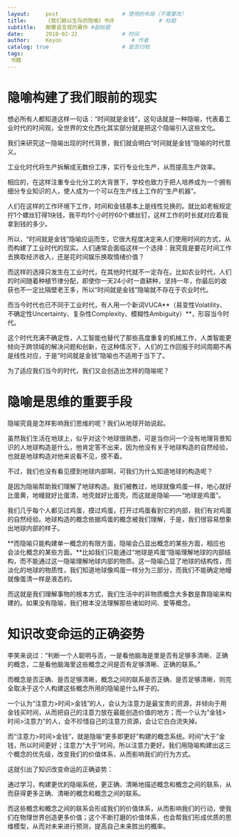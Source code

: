 ```yaml
---
layout:     post                    # 使用的布局（不需要改）
title:      《我们赖以生存的隐喻》书评              # 标题 
subtitle:   颠覆语言观的著作 #副标题
date:       2018-02-22              # 时间
author:     Keyon                      # 作者
catalog: true                       # 是否归档
tags:
 书籍
---
```


# 隐喻构建了我们眼前的现实

想必所有人都知道这样一句话：“时间就是金钱”，这句话就是一种隐喻，代表着工业时代的时间观，全世界的文化西化其实部分就是把这个隐喻引入这些文化。

我们来研究这一隐喻出现的时代背景，我们就会明白“时间就是金钱”隐喻的时代意义。

工业化时代将生产拆解成无数份工序，实行专业化生产，从而提高生产效率。

相应的，在这样注重专业化分工的大背景下，学校也致力于把人培养成为一个拥有细分专业知识的人，使人成为一个可以在生产线上工作的“生产机器”。

人们在这样的工作环境下工作，时间和金钱基本上是线性兑换的。就比如老板规定拧1个螺丝钉得1块钱，我平均1个小时拧60个螺丝钉，这样工作的时长就对应着我拿到钱的多少。

所以，“时间就是金钱”隐喻应运而生，它很大程度决定来人们使用时间的方式，从而构建了工业时代的现实。人们通常会面临这样一个选择：我究竟是要花时间工作去换取经济收入，还是花时间娱乐换取情绪价值？

而这样的选择只发生在工业时代，在其他时代就不一定存在。比如农业时代，人们的时间随着种植节律分配，即使你一天24小时一直耕种，坚持一年，你最后的收获也不一定比隔壁老王多，所以“时间就是金钱”隐喻就不存在于农业时代。

而当今时代也已不同于工业时代，有人用一个新词VUCA**（易变性Volatility、不确定性Uncertainty、复杂性Complexity、模糊性Ambiguity）**，形容当今时代。

这个时代充满不确定性，人工智能也替代了那些高度重复的机械工作，人类智能更倾向于跨领域的解决问题和创新，在这种情况下，人们的工作回报于时间周期不再是线性对应，于是“时间就是金钱”隐喻也不适用于当下了。

为了适应我们当今的时代，我们又会创造出怎样的隐喻呢？

# 隐喻是思维的重要手段

隐喻究竟是怎样影响我们思维的呢？我们从地球开始说起。

虽然我们生活在地球上，似乎对这个地球很熟悉，可是当你问一个没有地理背景知识的人地球构造是什么，他肯定答不出来，因为他没有关于地球构造的自然经验，也就是地球构造对他来说看不见，摸不着。

不过，我们也没有看见摸到地球内部啊，可我们为什么知道地球的构造呢？

是因为隐喻帮助我们理解了地球构造。我们被教过，地球就像鸡蛋一样，地心就好比蛋黄，地幔就好比蛋清，地壳就好比蛋壳。而这就是隐喻——“地球是鸡蛋”。

我们几乎每个人都见过鸡蛋，摸过鸡蛋，打开过鸡蛋看到它的内部，我们有对鸡蛋的自然经验。地球构造的概念依据鸡蛋的概念被我们理解，于是，我们很容易想象出地球内部的样子。

**而隐喻只能构建单一概念的有限方面，隐喻会凸显出概念的某些方面，相应也会淡化概念的某些方面。**比如我们只能通过“地球是鸡蛋“隐喻理解地球的内部结构，而不能通过这一隐喻理解地球内部的物质。这一隐喻凸显了地球的结构性，而淡化的地球的物质性，我们知道地球像鸡蛋一样分为三部分，而我们不能确定地幔就像蛋清一样是液态的。

而这就是我们理解事物的根本方式，我们生活中的非物质概念大多数是靠隐喻来构建的。如果没有隐喻，我们根本没法理解那些诸如时间、爱等概念。

# 知识改变命运的正确姿势

李笑来说过：“判断一个人聪明与否，一是看他脑海是里是否有足够多清晰、正确的概念，二是看他脑海里这些概念之间是否有足够清晰、正确的联系。”

而概念是否正确、是否足够清晰，概念之间的联系是否正确、是否足够清晰，则完全取决于这个人构建这些概念所用的隐喻是什么样子的。

一个认为“注意力>时间>金钱”的人，会认为注意力是最宝贵的资源，并倾向于用金钱买时间，从而把自己的注意力放在最能创造价值的地方；而一个认为“金钱>时间>注意力”的人，会不珍惜自己的注意力资源，会让它白白流失掉。

而“注意力>时间>金钱”，就是隐喻“更多即更好”构建的概念系统。时间“大于”金钱，所以时间更好；注意力“大于”时间，所以注意力更好。我们用隐喻构建出这三个概念的优先级，改变我们的价值体系，从而影响我们的行为方式。

这就引出了知识改变命运的正确姿势：

通过学习，构建更优的隐喻系统，更正确、清晰地描述概念和概念之间的联系，从而获得更多正确、清晰的概念和概念之间的联系。

而这些概念和概念之间的联系会形成我们的价值体系，从而影响我们的行动，使我们在物理世界创造更多价值；这个不断打磨的价值体系，也会帮我们形成优质的思维模型，从而对未来进行预测，提高自己未来胜出的概率。
